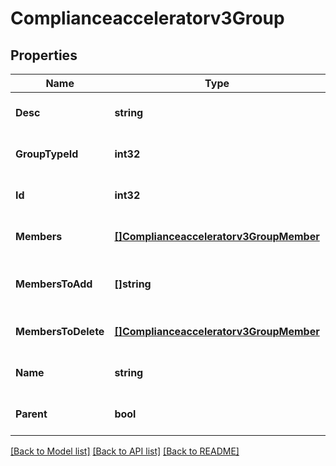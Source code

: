 # Complianceacceleratorv3Group

## Properties
Name | Type | Description | Notes
------------ | ------------- | ------------- | -------------
**Desc** | **string** |  | [optional] [default to null]
**GroupTypeId** | **int32** | Group type ID. | [optional] [default to null]
**Id** | **int32** | Id of group. | [optional] [default to null]
**Members** | [**[]Complianceacceleratorv3GroupMember**](complianceacceleratorv3GroupMember.md) | Group members. | [optional] [default to null]
**MembersToAdd** | **[]string** | Members of the groups to be stored. | [optional] [default to null]
**MembersToDelete** | [**[]Complianceacceleratorv3GroupMember**](complianceacceleratorv3GroupMember.md) | Member ids to be deleted. | [optional] [default to null]
**Name** | **string** | Name of group. | [optional] [default to null]
**Parent** | **bool** |  | [optional] [default to null]

[[Back to Model list]](../README.md#documentation-for-models) [[Back to API list]](../README.md#documentation-for-api-endpoints) [[Back to README]](../README.md)

